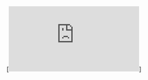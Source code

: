 [![isy-aufrufkontext](https://gitlab.local.vm/IsyFact/isyfact-base/blob/master/isy-aufrufkontext/CHANGELOG.md)]